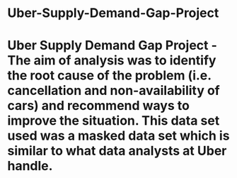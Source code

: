 # Uber-Supply-Demand-Gap-Project
# Uber Supply Demand Gap Project - The aim of analysis was to identify the root cause of the problem (i.e. cancellation and non-availability of cars) and recommend ways to improve the situation. This data set used was a masked data set which is similar to what data analysts at Uber handle.
